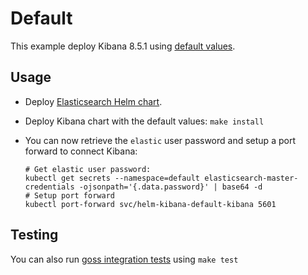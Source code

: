 <!-- SPDX-License-Identifier: Apache-2.0 -->

# Default

This example deploy Kibana 8.5.1 using [default values][].


## Usage

* Deploy [Elasticsearch Helm chart][].

* Deploy Kibana chart with the default values: `make install`

* You can now retrieve the `elastic` user password and setup a port forward to connect Kibana:

  ```
  # Get elastic user password:
  kubectl get secrets --namespace=default elasticsearch-master-credentials -ojsonpath='{.data.password}' | base64 -d
  # Setup port forward
  kubectl port-forward svc/helm-kibana-default-kibana 5601
  ```


## Testing

You can also run [goss integration tests][] using `make test`


[elasticsearch helm chart]: https://github.com/elastic/helm-charts/tree/main/elasticsearch/examples/default/
[goss integration tests]: https://github.com/elastic/helm-charts/tree/main/kibana/examples/default/test/goss.yaml
[default values]: https://github.com/elastic/helm-charts/tree/main/kibana/values.yaml
